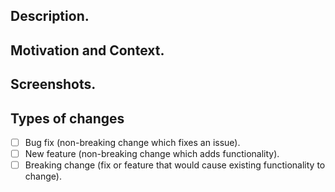 <!--- Provide a general summary of your changes in the Title above. -->

## Description.
<!--- Describe your changes in details. -->

## Motivation and Context.
<!--- Why is this change required? What problem does it solve? -->
<!--- If it fixes an open issue, please link the issue here. -->

## Screenshots.
<!-- If appropriate. -->

## Types of changes
<!--- What types of changes does your code introduce? Put an `x` in all the boxes that apply: -->
- [ ] Bug fix (non-breaking change which fixes an issue).
- [ ] New feature (non-breaking change which adds functionality).
- [ ] Breaking change (fix or feature that would cause existing functionality to change).
